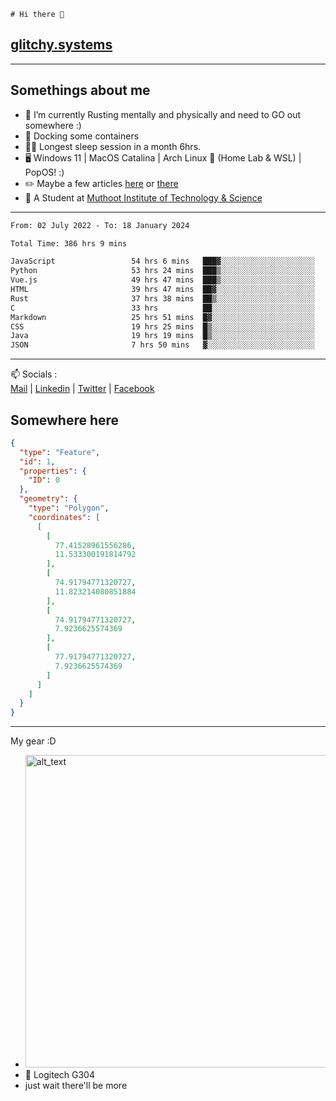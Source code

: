 ```
# Hi there 👋
```
## [glitchy.systems](https://glitchy.systems)
---

## Somethings about me



- 🌱 I’m currently Rusting mentally and physically and need to GO out somewhere :)
- 🐋 Docking some containers
- 😶‍🌫️ Longest sleep session in a month 6hrs.
- 🖥️ Windows 11 | MacOS Catalina | Arch Linux 🦩 (Home Lab & WSL) | PopOS! :)
- ✏️ Maybe a few articles [here](https://medium.com/@advaithnarayanan8) or [there](https://medium.com/@advaithnarayanan8)
- 📑 A Student at [Muthoot Institute of Technology & Science](https://mgmits.ac.in/)



---

<!--START_SECTION:waka-->

```txt
From: 02 July 2022 - To: 18 January 2024

Total Time: 386 hrs 9 mins

JavaScript                 54 hrs 6 mins   ███▓░░░░░░░░░░░░░░░░░░░░░   14.01 %
Python                     53 hrs 24 mins  ███▒░░░░░░░░░░░░░░░░░░░░░   13.83 %
Vue.js                     49 hrs 47 mins  ███▒░░░░░░░░░░░░░░░░░░░░░   12.90 %
HTML                       39 hrs 47 mins  ██▓░░░░░░░░░░░░░░░░░░░░░░   10.30 %
Rust                       37 hrs 38 mins  ██▒░░░░░░░░░░░░░░░░░░░░░░   09.75 %
C                          33 hrs          ██░░░░░░░░░░░░░░░░░░░░░░░   08.55 %
Markdown                   25 hrs 51 mins  █▓░░░░░░░░░░░░░░░░░░░░░░░   06.70 %
CSS                        19 hrs 25 mins  █▒░░░░░░░░░░░░░░░░░░░░░░░   05.03 %
Java                       19 hrs 19 mins  █▒░░░░░░░░░░░░░░░░░░░░░░░   05.00 %
JSON                       7 hrs 50 mins   ▓░░░░░░░░░░░░░░░░░░░░░░░░   02.03 %
```

<!--END_SECTION:waka-->

---

📫 Socials :<br>
[Mail](mailto:advaithnarayanan8@gmail.com) | [Linkedin](https://www.linkedin.com/in/advaith-narayanan-a72152214/) | [Twitter](https://twitter.com/advaithnarayan) | [Facebook](https://screenmessage.com/qinq)

## Somewhere here

```geojson
{
  "type": "Feature",
  "id": 1,
  "properties": {
    "ID": 0
  },
  "geometry": {
    "type": "Polygon",
    "coordinates": [
      [
        [
          77.41528961556286,
          11.533300191814792
        ],
        [
          74.91794771320727,
          11.823214080851884
        ],
        [
          74.91794771320727,
          7.9236625574369
        ],
        [
          77.91794771320727,
          7.9236625574369
        ]
      ]
    ]
  }
}
```


--- 
My gear :D

- [<img alt="alt_text" width="500px" src="https://valid.x86.fr/cache/banner/xv24bv-6.png" />](https://valid.x86.fr/xv24bv)
- 🐁 Logitech G304
- just wait there'll be more

